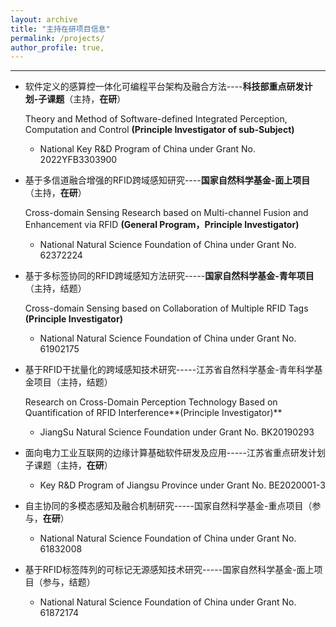 ```yaml
---
layout: archive
title: "主持在研项目信息"
permalink: /projects/
author_profile: true,
---
```


---
- 软件定义的感算控一体化可编程平台架构及融合方法----**科技部重点研发计划-子课题**（主持，**在研**）
  
  Theory and Method of Software-defined Integrated Perception, Computation and Control **(Principle Investigator of sub-Subject)**
  
  - National Key R&D Program of China under Grant No. 2022YFB3303900
  
-  基于多信道融合增强的RFID跨域感知研究----**国家自然科学基金-面上项目**（主持，**在研**）
	
	Cross-domain Sensing Research based on Multi-channel Fusion and Enhancement via RFID **(General Program，Principle Investigator)**
	
	- National Natural Science Foundation of China under Grant No. 62372224
	
- 基于多标签协同的RFID跨域感知方法研究-----**国家自然科学基金-青年项目**（主持，结题）
	
	Cross-domain Sensing based on Collaboration of Multiple RFID Tags **(Principle Investigator)**
	
	- National Natural Science Foundation of China under Grant No. 61902175 
	
- 基于RFID干扰量化的跨域感知技术研究-----江苏省自然科学基金-青年科学基金项目（主持，结题）
  
  Research on Cross-Domain Perception Technology Based on Quantification of RFID Interference**(Principle Investigator)**
  
  - JiangSu Natural Science Foundation under Grant No. BK20190293
  
- 面向电力工业互联网的边缘计算基础软件研发及应用-----江苏省重点研发计划子课题（主持，**在研**）
  - Key R&D Program of Jiangsu Province under Grant No. BE2020001-3

- 自主协同的多模态感知及融合机制研究-----国家自然科学基金-重点项目（参与，**在研**）
  - National Natural Science Foundation of China under Grant No. 61832008

- 基于RFID标签阵列的可标记无源感知技术研究-----国家自然科学基金-面上项目（参与，结题）
  - National Natural Science Foundation of China under Grant No. 61872174





